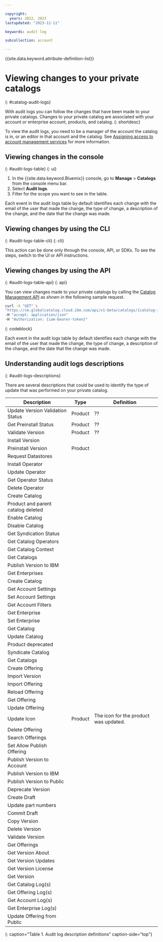 ```yaml
---

copyright:
  years: 2022, 2023
lastupdated: "2023-12-11"

keywords: audit log

subcollection: account

---
```


{{site.data.keyword.attribute-definition-list}}

# Viewing changes to your private catalogs
{: #catalog-audit-logs}

With audit logs you can follow the changes that have been made to your private catalogs. Changes to your private catalog are associated with your account or enterprise account, products, and catalog. 
{: shortdesc} 

To view the audit logs, you need to be a manager of the account the catalog is in, or an editor in that account and the catalog. See [Assigning access to account management services](/docs/account?topic=account-account-services) for more information.


## Viewing changes in the console
{: #audit-logs-table}
{: ui}

1. In the {{site.data.keyword.Bluemix}} console, go to **Manage** > **Catalogs** from the console menu bar.
2. Select **Audit logs**. 
3. Filter for the scope you want to see in the table. 

Each event in the audit logs table by default identifies each change with the email of the user that made the change, the type of change, a description of the change, and the date that the change was made.


## Viewing changes by using the CLI
{: #audit-logs-table-cli}
{: cli}

This action can be done only through the console, API, or SDKs. To see the steps, switch to the UI or API instructions.

## Viewing changes by using the API
{: #audit-logs-table-api}
{: api}

You can view changes made to your private catalogs by calling the [Catalog Management API](https://cloud.ibm.com/apidocs/resource-catalog/private-catalog#get-catalog-audit) as shown in the following sample request.

```bash
curl -X "GET" \ 
"https://cm.globalcatalog.cloud.ibm.com/api/v1-beta/catalogs/{catalog-id}/audit" 
-H "accept: application/json" 
-H "Authorization: {iam-bearer-token}"
```
{: codeblock}

Each event in the audit logs table by default identifies each change with the email of the user that made the change, the type of change, a description of the change, and the date that the change was made.

## Understanding audit logs descriptions
{: #audit-logs-descriptions}

There are several descriptions that could be used to identify the type of update that was performed on your private catalog. 

| Description                        | Type       | Definition |
|------------------------------------|------------|------------|
| Update Version Validation Status   | Product    | ??         |
| Get Preinstall Status              | Product    | ??         |
| Validate Version                   | Product    | ??         | 
| Install Version                    |            |            |
| Preinstall Version                 | Product    |            |
| Request Datastores                 | | |
| Install Operator                   | | |
| Update Operator                    | | |
| Get Operator Status                | | |
| Delete Operator                    | | |
| Create Catalog                     | | |
| Product and parent catalog deleted | | |
| Enable Catalog                     | | |
| Disable Catalog                    | | |
| Get Syndication Status             | | |
| Get Catalog Operators              | | |
| Get Catalog Context                | | |
| Get Catalogs                       | | |
| Publish Version to IBM             | | |
| Get Enterprises                    | | |
| Create Catalog                     | | |
| Get Account Settings               | | |
| Set Account Settings               | | |
| Get Account Filters                | | |
| Get Enterprise                     | | |
| Set Enterprise                     | | |
| Get Catalog                        | | |
| Update Catalog                     | | |
| Product deprecated                 | | |
| Syndicate Catalog                  | | |
| Get Catalogs                       | | |
| Create Offering                    | | |
| Import Version                     | | |
| Import Offering                    | | |
| Reload Offering                    | | |
| Get Offering                       | | |
| Update Offering                    | | |
| Update Icon                        | Product | The icon for the product was updated. |
| Delete Offering                    | | |
| Search Offerings                   | | |
| Set Allow Publish Offering         | | |
| Publish Version to Account         | | |
| Publish Version to IBM             | | |
| Publish Version to Public          | | |
| Deprecate Version                  | | |
| Create Draft                       | | |
| Update part numbers                | | |
| Commit Draft                       | | |
| Copy Version                       | | |
| Delete Version                     | | |
| Validate Version                   | | |
| Get Offerings                      | | |
| Get Version About                  | | |
| Get Version Updates                | | |
| Get Version License                | | |
| Get Version                        | | |
| Get Catalog Log(s)                 | | |
| Get Offering Log(s)                | | |
| Get Account Log(s)                 | | |
| Get Enterprise Log(s)              | | |
| Update Offering from Public        | | |
{: caption="Table 1. Audit log description definitions" caption-side="top"}

